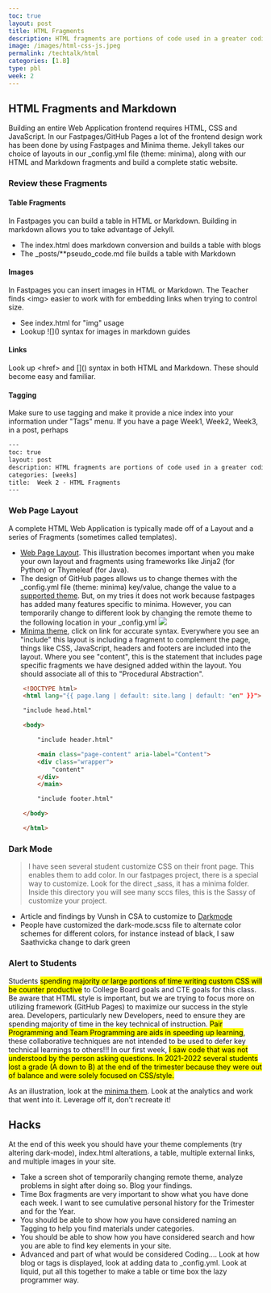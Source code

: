 ```yaml
---
toc: true
layout: post
title: HTML Fragments
description: HTML fragments are portions of code used in a greater coding system that enable functionality specific to the current page.  Fragments in HTML are a way to abstract complexity.  The greater coding system we use is GitHub Pages which uses Jekyll and Liquid to build and programmatically construct fragments into the larger web site.
image: /images/html-css-js.jpeg
permalink: /techtalk/html
categories: [1.B]
type: pbl
week: 2
---
```


## HTML Fragments and Markdown
Building an entire Web Application frontend requires HTML, CSS and JavaScript.  In our Fastpages/GitHub Pages a lot of the frontend design work has been done by using Fastpages and Minima theme.   Jekyll takes our choice of layouts in our _config.yml file (theme: minima), along with our HTML and Markdown fragments and build a complete static website.

### Review these Fragments
#### Table Fragments
In Fastpages you can build a table in HTML or Markdown.  Building in markdown allows you to take advantage of Jekyll.  
- The index.html does markdown conversion and builds a table with blogs
- The _posts/**pseudo_code.md file builds a table with Markdown

#### Images
In Fastpages you can insert images in HTML or Markdown.  The Teacher finds \<img\> easier to work with for embedding links when trying to control size.
- See index.html for "img" usage
- Lookup !\[\]\(\) syntax for images in markdown guides

#### Links
Look up \<href\> and \[\]\(\) syntax in both HTML and Markdown.  These should become easy and familiar.

#### Tagging
Make sure to use tagging and make it provide a nice index into your information under "Tags" menu.  If you have a page Week1, Week2, Week3, in a post, perhaps
```html
---
toc: true
layout: post
description: HTML fragments are portions of code used in a greater coding system that enable functionality specific to the current page.  Fragments in HTML are a way to abstract complexity.  The greater coding system we use is GitHub Pages which uses Jekyll and Liquid to build and programmatically construct fragments into the larger web site.
categories: [weeks]
title:  Week 2 - HTML Fragments
---
```

### Web Page Layout
A complete HTML Web Application is typically made off of a Layout and a series of Fragments (sometimes called templates).  
- [Web Page Layout](https://padlet.com/jmortensen7/weblayout).  This illustration becomes important when you make your own layout and fragments using frameworks like Jinja2 (for Python)  or Thymeleaf (for Java).
- The design of GitHub pages allows us to change themes with the _config.yml file (theme: minima) key/value, change the value to a [supported theme](https://pages.github.com/themes/). But, on my tries it does not work because fastpages has added many features specific to minima. However, you can temporarily change to different look by changing the remote theme to the following location in your _config.yml
![]({{site.baseurl}}/images/remote_theme.png)
- [Minima theme](https://github.com/jekyll/minima/blob/master/_layouts/default.html), click on link for accurate syntax.  Everywhere you see an "include" this layout is including a fragment to complement the page, things like CSS, JavaScript, headers and footers are included into the layout.  Where you see "content", this is the statement that includes page specific fragments we have designed added within the layout.  You should associate all of this to "Procedural Abstraction".

```html
    <!DOCTYPE html>
    <html lang="{{ page.lang | default: site.lang | default: "en" }}">

    "include head.html"

    <body>

        "include header.html"

        <main class="page-content" aria-label="Content">
        <div class="wrapper">
            "content"
        </div>
        </main>

        "include footer.html"

    </body>

    </html>
```

### Dark Mode
> I have seen several student customize CSS on their front page.  This enables them to add color.  In our fastpages project, there is a special way to customize.  Look for the direct _sass, it has a minima folder.  Inside this directory you will see many sccs files, this is the Sassy of customize your project.  
- Article and findings by Vunsh in CSA to customize to [Darkmode](https://vunsh.github.io/blogging/fastpages/jupyter/darkmode/2022/08/30/22-Darkmode.html)
- People have customized the dark-mode.scss file to alternate color schemes for different colors, for instance instead of black, I saw Saathvicka change to dark green

### Alert to Students
Students <mark>spending majority or large portions of time writing custom CSS will be counter productive</mark> to College Board goals and CTE goals for this class.  Be aware that HTML style is important, but we are trying to focus more on utilizing framework (GitHub Pages) to maximize our success in the style area.   Developers, particularly new Developers, need to ensure they are spending majority of time in the key technical of instruction.  <mark>Pair Programming and Team Programming are aids in speeding up learning</mark>, these collaborative techniques are not intended to be used to defer key technical learnings to others!!!  In our first week, <mark>I saw code that was not understood by the person asking questions<mark>. In 2021-2022 several students lost a grade (A down to B) at the end of the trimester because they were out of balance and were solely focused on CSS/style.

As an illustration, look at the [minima them](https://github.com/jekyll/minima).  Look at the analytics and work that went into it.  Leverage off it, don't recreate it!

## Hacks
At the end of this week you should have your theme complements (try altering dark-mode), index.html alterations, a table, multiple external links, and multiple images in your site.  
- Take a screen shot of temporarily changing remote theme, analyze problems in sight after doing so.  Blog your findings.
- Time Box fragments are very important to show what you have done each week.  I want to see cumulative personal history for the Trimester and for the Year.
- You should be able to show how you have considered naming an Tagging to help you find materials under categories.
- You should be able to show how you have considered search and how you are able to find key elements in your site.
- Advanced and part of what would be considered Coding....   Look at how blog or tags is displayed, look at adding data to _config.yml.  Look at liquid, put all this together to make a table or time box the lazy programmer way.
